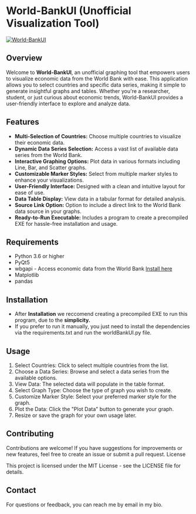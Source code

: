 # World-BankUI (Unofficial Visualization Tool)

[![World-BankUI](https://www.pngitem.com/pimgs/m/355-3556129_world-bank-group-logo-hd-png-download.png)](https://www.pngitem.com/pimgs/m/355-3556129_world-bank-group-logo-hd-png-download.png)

## Overview

Welcome to **World-BankUI**, an unofficial graphing tool that empowers users to visualize economic data from the World Bank with ease. This application allows you to select countries and specific data series, making it simple to generate insightful graphs and tables. Whether you're a researcher, student, or just curious about economic trends, World-BankUI provides a user-friendly interface to explore and analyze data.

## Features

- **Multi-Selection of Countries:** Choose multiple countries to visualize their economic data.
- **Dynamic Data Series Selection:** Access a vast list of available data series from the World Bank.
- **Interactive Graphing Options:** Plot data in various formats including Line, Bar, and Scatter graphs.
- **Customizable Marker Styles:** Select from multiple marker styles to enhance your visualizations.
- **User-Friendly Interface:** Designed with a clean and intuitive layout for ease of use.
- **Data Table Display:** View data in a tabular format for detailed analysis.
- **Source Link Option:** Option to include a direct link to the World Bank data source in your graphs.
- **Ready-to-Run Executable:** Includes a program to create a precompiled EXE for hassle-free installation and usage.

## Requirements

- Python 3.6 or higher
- PyQt5
- wbgapi - Access economic data from the World Bank [Install here](https://pypi.org/project/wbgapi/)
- Matplotlib
- pandas

## Installation

 - After **Installation** we reccomend creating a precompiled EXE to run this program, due to the **simplicity.**
 - If you prefer to run it manually, you just need to install the dependencies via the requirements.txt and run the worldBankUI.py file.

## Usage
1. Select Countries: Click to select multiple countries from the list.
2. Choose a Data Series: Browse and select a data series from the available options.
3. View Data: The selected data will populate in the table format.
4. Select Graph Type: Choose the type of graph you wish to create.
5. Customize Marker Style: Select your preferred marker style for the graph.
6. Plot the Data: Click the "Plot Data" button to generate your graph.
7. Resize or save the graph for your own usage later.

## Contributing

Contributions are welcome! If you have suggestions for improvements or new features, feel free to create an issue or submit a pull request.
License

This project is licensed under the MIT License - see the LICENSE file for details.

## Contact

For questions or feedback, you can reach me by email in my bio.
